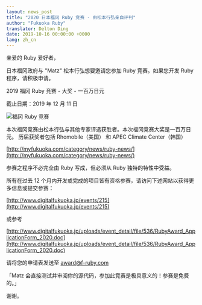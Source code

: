 ```yaml
---
layout: news_post
title: "2020 日本福冈 Ruby 竞赛 - 由松本行弘亲自评判"
author: "Fukuoka Ruby"
translator: Delton Ding
date: 2019-10-16 00:00:00 +0000
lang: zh_cn
---
```


亲爱的 Ruby 爱好者，

日本福冈政府与 "Matz" 松本行弘想要邀请您参加 Ruby 竞赛。如果您开发 Ruby 程序，请积极申请。

2019 福冈 Ruby 竞赛 - 大奖 - 一百万日元

截止日期：2019 年 12 月 11 日

![福冈 Ruby 竞赛](https://www.digitalfukuoka.jp/javascripts/kcfinder/upload/images/fukuokarubyaward2017.png)

本次福冈竞赛由松本行弘与其他专家评选获胜者。本次福冈竞赛大奖是一百万日元。
历届获奖者包括 Rhomobile（美国） 和 APEC Climate Center（韩国）

[http://myfukuoka.com/category/news/ruby-news/](http://myfukuoka.com/category/news/ruby-news/)

参赛之程序不必完全由 Ruby 写成，但必须从 Ruby 独特的特性中受益。

所有在过去 12 个月内开发或完成的项目皆有资格参赛，请访问下述网站以获得更多信息或提交参赛：

[http://www.digitalfukuoka.jp/events/215](http://www.digitalfukuoka.jp/events/215)

或参考

[http://www.digitalfukuoka.jp/uploads/event_detail/file/536/RubyAward_ApplicationForm_2020.doc](http://www.digitalfukuoka.jp/uploads/event_detail/file/536/RubyAward_ApplicationForm_2020.doc)

请将您的申请表发送至 award@f-ruby.com

「Matz 会直接测试并审阅你的源代码，参加此竞赛是极具意义的！参赛是免费的。」

谢谢。

